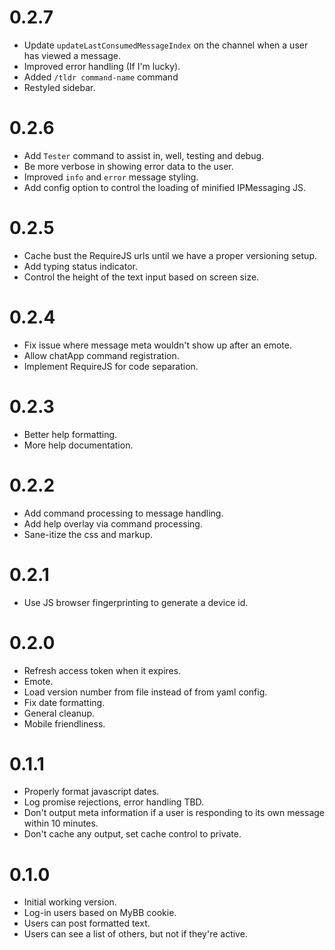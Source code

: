 # 0.2.7

- Update `updateLastConsumedMessageIndex` on the channel when a user has viewed a message.
- Improved error handling (If I'm lucky).
- Added `/tldr command-name` command
- Restyled sidebar.


# 0.2.6

- Add `Tester` command to assist in, well, testing and debug.
- Be more verbose in showing error data to the user.
- Improved `info` and `error` message styling.
- Add config option to control the loading of minified IPMessaging JS.


# 0.2.5

- Cache bust the RequireJS urls until we have a proper versioning setup.
- Add typing status indicator.
- Control the height of the text input based on screen size.


# 0.2.4

- Fix issue where message meta wouldn't show up after an emote.
- Allow chatApp command registration.
- Implement RequireJS for code separation.


# 0.2.3

- Better help formatting.
- More help documentation.


# 0.2.2

- Add command processing to message handling.
- Add help overlay via command processing.
- Sane-itize the css and markup.


# 0.2.1

- Use JS browser fingerprinting to generate a device id.


# 0.2.0

- Refresh access token when it expires.
- Emote.
- Load version number from file instead of from yaml config.
- Fix date formatting.
- General cleanup.
- Mobile friendliness.


# 0.1.1

- Properly format javascript dates.
- Log promise rejections, error handling TBD.
- Don't output meta information if a user is responding to its own message within 10 minutes.
- Don't cache any output, set cache control to private.


# 0.1.0

- Initial working version.
- Log-in users based on MyBB cookie.
- Users can post formatted text.
- Users can see a list of others, but not if they're active.